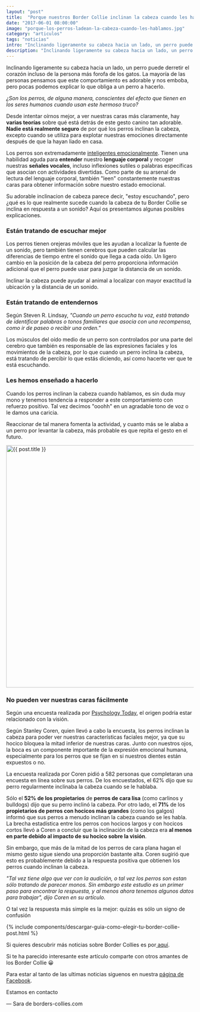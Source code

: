 ```yaml
---
layout: "post" 
title:  "Porque nuestros Border Collie inclinan la cabeza cuando les hablamos? No es solo para parecer adorables 😆"
date: "2017-06-01 08:00:00"
image: "porque-los-perros-ladean-la-cabeza-cuando-les-hablamos.jpg"
category: "articulos"
tags: "noticias"
intro: "Inclinando ligeramente su cabeza hacia un lado, un perro puede derretir el corazón incluso de la persona más forofa de los gatos. La mayoría de las personas pensamos que este comportamiento es adorable y nos emboba, pero pocas podemos explicar lo que obliga a un perro a hacerlo."
description: "Inclinando ligeramente su cabeza hacia un lado, un perro puede derretir el corazón incluso de la persona más forofa de los gatos."
---
```


Inclinando ligeramente su cabeza hacia un lado, un perro puede derretir el corazón incluso de la persona más forofa de los gatos. La mayoría de las personas pensamos que este comportamiento es adorable y nos emboba, pero pocas podemos explicar lo que obliga a un perro a hacerlo.

_¿Son los perros, de alguna manera, conscientes del efecto que tienen en los seres humanos cuando usan este hermoso truco?_

Desde intentar oírnos mejor, a ver nuestras caras más claramente, hay **varias teorías** sobre qué está detrás de este gesto canino tan adorable.
**Nadie está realmente seguro** de por qué los perros inclinan la cabeza, excepto cuando se utiliza para explotar nuestras emociones directamente después de que la hayan liado en casa.

Los perros son extremadamente [inteligentes emocionalmente](http://www.borders-collies.com/como-contribuye-tu-perro-a-tu-salud/). Tienen una habilidad aguda para **entender** nuestro **lenguaje corporal** y recoger nuestras **señales vocales**, incluso inflexiones sutiles o palabras específicas que asocian con actividades divertidas. Como parte de su arsenal de lectura del lenguaje corporal, también "leen" constantemente nuestras caras para obtener información sobre nuestro estado emocional.

Su adorable inclinacion de cabeza parece decir, "estoy escuchando", pero ¿qué es lo que realmente sucede cuando la cabeza de tu Border Collie se inclina en respuesta a un sonido?
Aquí os presentamos algunas posibles explicaciones.

### Están tratando de escuchar mejor

Los perros tienen orejeras móviles que les ayudan a localizar la fuente de un sonido, pero también tienen cerebros que pueden calcular las diferencias de tiempo entre el sonido que llega a cada oído. Un ligero cambio en la posición de la cabeza del perro proporciona información adicional que el perro puede usar para juzgar la distancia de un sonido.

Inclinar la cabeza puede ayudar al animal a localizar con mayor exactitud la ubicación y la distancia de un sonido.

### Están tratando de entendernos

Según Steven R. Lindsay, _"Cuando un perro escucha tu voz, está tratando de identificar palabras o tonos familiares que asocia con una recompensa, como ir de paseo o recibir una orden."_

Los músculos del oído medio de un perro son controlados por una parte del cerebro que también es responsable de las expresiones faciales y los movimientos de la cabeza, por lo que cuando un perro inclina la cabeza, está tratando de percibir lo que estás diciendo, así como hacerte ver que te está escuchando.

### Les hemos enseñado a hacerlo

Cuando los perros inclinan la cabeza cuando hablamos, es sin duda muy mono y tenemos tendencia a responder a este comportamiento con refuerzo positivo. Tal vez decimos "ooohh" en un agradable tono de voz o le damos una caricia.

Reaccionar de tal manera fomenta la actividad, y cuanto más se le alaba a un perro por levantar la cabeza, más probable es que repita el gesto en el futuro.

<div class="text-center">
 <img src= "{{site.url}}/assets/img/articulos/porque-nuestros-border-collie-ladean-la-cabeza-cuando-les-hablamos.jpg" width="650" height="auto" alt="{{ post.title }}">
</div>

### No pueden ver nuestras caras fácilmente

Según una encuesta realizada por [Psychology Today](https://www.psychologytoday.com/blog/canine-corner/201312/why-do-some-dogs-tilt-their-heads-when-we-talk-them), el origen podría estar relacionado con la visión.

Según Stanley Coren, quien llevó a cabo la encuesta, los perros inclinan la cabeza para poder ver nuestras características faciales mejor, ya que su hocico bloquea la mitad inferior de nuestras caras. Junto con nuestros ojos, la boca es un componente importante de la expresión emocional humana, especialmente para los perros que se fijan en si nuestros dientes están expuestos o no.

La encuesta realizada por Coren pidió a 582 personas que completaran una encuesta en línea sobre sus perros. De los encuestados, el 62% dijo que su perro regularmente inclinaba la cabeza cuando se le hablaba.

Sólo el **52% de los propietarios** de **perros de cara lisa** (como carlinos y bulldogs) dijo que su perro inclinó la cabeza. Por otro lado, el **71%** de los **propietarios de perros con hocicos más grandes** (como los galgos) informó que sus perros a menudo inclinan la cabeza cuando se les habla. La brecha estadística entre los perros con hocicos largos y con hocicos cortos llevó a Coren a concluir que la inclinación de la cabeza era **al menos en parte debido al impacto de su hocico sobre la visión**.

Sin embargo, que más de la mitad de los perros de cara plana hagan el mismo gesto sigue siendo una proporción bastante alta. Coren sugirió que esto es probablemente debido a la respuesta positiva que obtienen los perros cuando inclinan la cabeza.

_"Tal vez tiene algo que ver con la audición, o tal vez los perros son estan sólo tratando de parecer monos. Sin embargo este estudio es un primer paso para encontrar la respuesta, y al menos ahora tenemos algunos datos para trabajar", dijo Coren  en su artículo._

O tal vez la respuesta más simple es la mejor: quizás es sólo un signo de confusión

{% include components/descargar-guia-como-elegir-tu-border-collie-post.html %}

Si quieres descubrir más noticias sobre Border Collies es por<a href="{{ site.url }}/border-collie-noticias/"> aquí</a>.

Si te ha parecido interesante este artículo comparte con otros amantes de los Border Collie 😀

Para estar al tanto de las ultimas noticias siguenos en nuestra [página de Facebook](https://www.facebook.com/borderscolliescom/).

Estamos en contacto

— Sara de borders-collies.com
